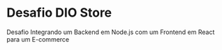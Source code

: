 # Desafio DIO Store
Desafio Integrando um Backend em Node.js com um Frontend em React para um E-commerce
